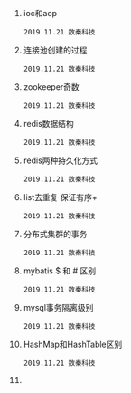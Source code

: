 1.  ioc和aop

    ```
    2019.11.21 数秦科技
    ```

1.  连接池创建的过程

    ```
    2019.11.21 数秦科技
    ```

1.  zookeeper奇数

    ```
    2019.11.21 数秦科技
    ```

1.  redis数据结构

    ```
    2019.11.21 数秦科技
    ```

1.  redis两种持久化方式

    ```
    2019.11.21 数秦科技
    ```

1.  list去重复   保证有序+

    ```
    2019.11.21 数秦科技
    ```

1.  分布式集群的事务

    ```
    2019.11.21 数秦科技
    ```

1.  mybatis $ 和 # 区别

    ```
    2019.11.21 数秦科技
    ```

1.  mysql事务隔离级别

    ```
    2019.11.21 数秦科技
    ```

1.  HashMap和HashTable区别

    ```
    2019.11.21 数秦科技
    ```

1.  

